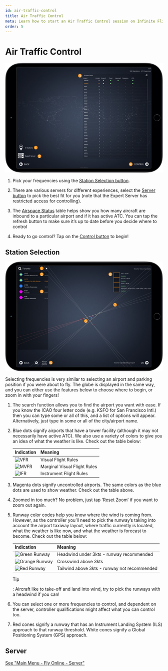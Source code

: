 ```yaml
---
id: air-traffic-control
title: Air Traffic Control
meta: Learn how to start an Air Traffic Control session on Infinite Flight.
order: 5
---
```


# Air Traffic Control

![ATC Page](_images/manual/frames/atc.jpg)

1. Pick your frequencies using the [Station Selection button](#station-selection).

   

2. There are various servers for different experiences, select the [Server button](/docs/manual/home-screen/fly-online#server) to pick the best fit for you (note that the Expert Server has restricted access for controlling).

   

3. The [Airspace Status](/docs/manual/atc-user-interface/status) table helps show you how many aircraft are inbound to a particular airport and if it has active ATC. You can tap the refresh button to make sure it’s up to date before you decide where to control

4.  Ready to go control? Tap on the [Control button](/docs/manual/atc-user-interface/ground-tower-radar) to begin!

 

## Station Selection

 ![ATC Map Page](_images/manual/frames/atc-map.jpg)

Selecting frequencies is very similar to selecting an airport and parking position if you were about to fly. The globe is displayed in the same way, and you can either use the features below to choose where to begin, or zoom in with your fingers!

1. The search function allows you to find the airport you want with ease. If you know the ICAO four letter code (e.g. KSFO for San Francisco Intl.) then you can type some or all of this, and a list of options will appear. Alternatively, just type in some or all of the city/airport name. 

   

2. Blue dots signify airports that have a tower facility (although it may not necessarily have active ATC). We also use a variety of colors to give you an idea of what the weather is like. Check out the table below:

    | Indication                                      | Meaning                      |
    | ----------------------------------------------- | ---------------------------- |
    | ![VFR](_images/manual/tables/weather-vfr.jpg)   | Visual Flight Rules          |
    | ![MVFR](_images/manual/tables/weather-mvfr.jpg) | Marginal Visual Flight Rules |
    | ![IFR](_images/manual/tables/weather-ifr.jpg)   | Instrument Flight Rules      |



3. Magenta dots signify uncontrolled airports. The same colors as the blue dots are used to show weather. Check out the table above.

   

4. Zoomed in too much? No problem, just tap ‘Reset Zoom’ if you want to zoom out again.

   

5. Runway color codes help you know where the wind is coming from. However, as the controller you’ll need to pick the runway’s taking into account the airport taxiway layout, where traffic currently is located, what the weather is like now, and what the weather is forecast to become. Check out the table below:

    | Indication                                                   | Meaning                                      |
    | ------------------------------------------------------------ | -------------------------------------------- |
    | ![Green Runway](_images/manual/tables/weather-green.jpg) | Headwind under 3kts - runway recommended     |
    | ![Orange Runway](_images/manual/tables/weather-orange.jpg)                                                           | Crosswind above 3kts                         |
    | ![Red Runway](_images/manual/tables/weather-red.jpg)                                                           | Tailwind above 3kts - runway not recommended |
    
     
    
    Tip
    
    : Aircraft like to take-off and land into wind, try to pick the runways with a headwind if you can!
    
    
    
6. You can select one or more frequencies to control, and dependent on the server, controller qualifications might affect what you can control too.

    

7. Red cones signify a runway that has an Instrument Landing System (ILS) approach to that runway threshold. White cones signify a Global Positioning System (GPS) approach.

 

## Server

[See "Main Menu - Fly Online - Server"](/docs/manual/home-screen/fly-online#server) 